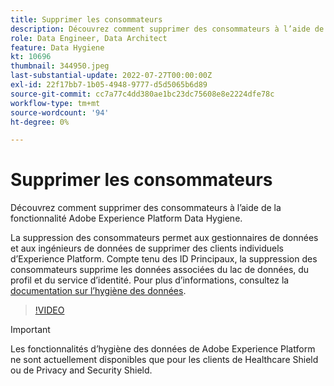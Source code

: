 ```yaml
---
title: Supprimer les consommateurs
description: Découvrez comment supprimer des consommateurs à l’aide de la fonctionnalité Adobe Experience Platform Data Hygiene.
role: Data Engineer, Data Architect
feature: Data Hygiene
kt: 10696
thumbnail: 344950.jpeg
last-substantial-update: 2022-07-27T00:00:00Z
exl-id: 22f17bb7-1b05-4948-9777-d5d5065b6d89
source-git-commit: cc7a77c4dd380ae1bc23dc75608e8e2224dfe78c
workflow-type: tm+mt
source-wordcount: '94'
ht-degree: 0%

---
```


# Supprimer les consommateurs

Découvrez comment supprimer des consommateurs à l’aide de la fonctionnalité Adobe Experience Platform Data Hygiene.

La suppression des consommateurs permet aux gestionnaires de données et aux ingénieurs de données de supprimer des clients individuels d’Experience Platform. Compte tenu des ID Principaux, la suppression des consommateurs supprime les données associées du lac de données, du profil et du service d’identité. Pour plus d’informations, consultez la [documentation sur l’hygiène des données](https://experienceleague.adobe.com/docs/experience-platform/hygiene/home.html).

>[!VIDEO](https://video.tv.adobe.com/v/344950?quality=12&learn=on)

>[!IMPORTANT]
>
> Les fonctionnalités d’hygiène des données de Adobe Experience Platform ne sont actuellement disponibles que pour les clients de Healthcare Shield ou de Privacy and Security Shield.
